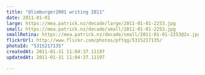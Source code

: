 ```yaml
---
title: "@limburger2001 writing 2011"
date: 2011-01-01
large: https://mea.patrick.nz/decade/large/2011-01-01-2253.jpg
small: https://mea.patrick.nz/decade/small/2011-01-01-2253.jpg
smallRetina: https://mea.patrick.nz/decade/small/2011-01-01-2253@2x.jpg
flickrUrl: http://www.flickr.com/photos/pftqg/5315217135/
photoId: "5315217135"
createdAt: 2011-01-31 11:04:37.11197
updatedAt: 2011-01-31 11:04:37.11197

---
```


